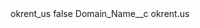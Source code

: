 <?xml version="1.0" encoding="UTF-8"?>
<CustomMetadata xmlns="http://soap.sforce.com/2006/04/metadata" xmlns:xsi="http://www.w3.org/2001/XMLSchema-instance" xmlns:xsd="http://www.w3.org/2001/XMLSchema">
    <label>okrent_us</label>
    <protected>false</protected>
    <values>
        <field>Domain_Name__c</field>
        <value xsi:type="xsd:string">okrent.us</value>
    </values>
</CustomMetadata>
